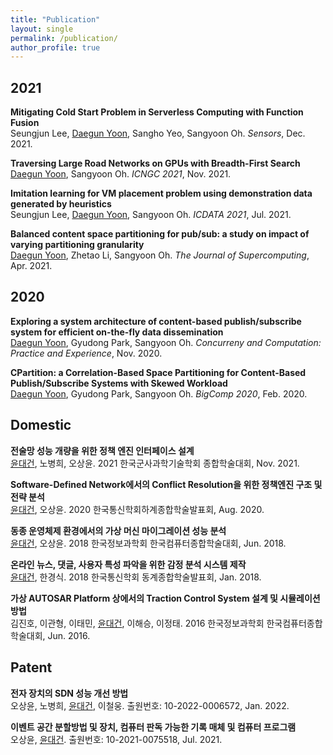 ```yaml
---
title: "Publication"
layout: single
permalink: /publication/
author_profile: true
---
```


2021
---
**Mitigating Cold Start Problem in Serverless Computing with Function Fusion**  
Seungjun Lee, <u>Daegun Yoon</u>, Sangho Yeo, Sangyoon Oh. *Sensors*, Dec. 2021.  

**Traversing Large Road Networks on GPUs with Breadth-First Search**  
<u>Daegun Yoon</u>, Sangyoon Oh. *ICNGC 2021*, Nov. 2021.  

**Imitation learning for VM placement problem using demonstration data generated by heuristics**  
Seungjun Lee, <u>Daegun Yoon</u>, Sangyoon Oh. *ICDATA 2021*, Jul. 2021.  

**Balanced content space partitioning for pub/sub: a study on impact of varying partitioning granularity**  
<u>Daegun Yoon</u>, Zhetao Li, Sangyoon Oh. *The Journal of Supercomputing*, Apr. 2021.  

2020
---
**Exploring a system architecture of content-based publish/subscribe system for efficient on-the-fly data dissemination**  
<u>Daegun Yoon</u>, Gyudong Park, Sangyoon Oh. *Concurreny and Computation: Practice and Experience*, Nov. 2020.  

**CPartition: a Correlation-Based Space Partitioning for Content-Based Publish/Subscribe Systems with Skewed Workload**  
<u>Daegun Yoon</u>, Gyudong Park, Sangyoon Oh. *BigComp 2020*, Feb. 2020.  

Domestic
---
**전술망 성능 개량을 위한 정책 엔진 인터페이스 설계**  
<u>윤대건</u>, 노병희, 오상윤. 2021 한국군사과학기술학회 종합학술대회, Nov. 2021.  

**Software-Defined Network에서의 Conflict Resolution을 위한 정책엔진 구조 및 전략 분석**  
<u>윤대건</u>, 오상윤. 2020 한국통신학회하계종합학술발표회, Aug. 2020.  

**동종 운영체제 환경에서의 가상 머신 마이그레이션 성능 분석**  
<u>윤대건</u>, 오상윤. 2018 한국정보과학회 한국컴퓨터종합학술대회, Jun. 2018.  

**온라인 뉴스, 댓글, 사용자 특성 파악을 위한 감정 분석 시스템 제작**  
<u>윤대건</u>, 한경식. 2018 한국통신학회 동계종합학술발표회, Jan. 2018.  

**가상 AUTOSAR Platform 상에서의 Traction Control System 설계 및 시뮬레이션 방법**  
김진호, 이관형, 이태민, <u>윤대건</u>, 이해승, 이정태. 2016 한국정보과학회 한국컴퓨터종합학술대회, Jun. 2016.  

Patent
---
**전자 장치의 SDN 성능 개선 방법**  
오상윤, 노병희, <u>윤대건</u>, 이철웅. 출원번호: 10-2022-0006572, Jan. 2022.  

**이벤트 공간 분할방법 및 장치, 컴퓨터 판독 가능한 기록 매체 및 컴퓨터 프로그램**  
오상윤, <u>윤대건</u>. 출원번호: 10-2021-0075518, Jul. 2021.

